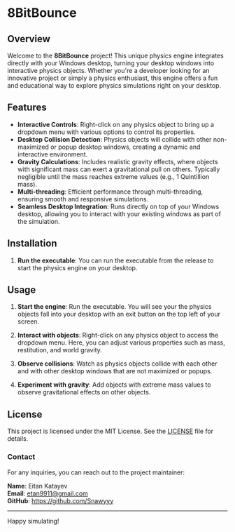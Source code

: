 # 8BitBounce

## Overview

Welcome to the **8BitBounce** project! This unique physics engine integrates directly with your Windows desktop, turning your desktop windows into interactive physics objects. Whether you're a developer looking for an innovative project or simply a physics enthusiast, this engine offers a fun and educational way to explore physics simulations right on your desktop.

## Features

- **Interactive Controls**: Right-click on any physics object to bring up a dropdown menu with various options to control its properties.
- **Desktop Collision Detection**: Physics objects will collide with other non-maximized or popup desktop windows, creating a dynamic and interactive environment.
- **Gravity Calculations**: Includes realistic gravity effects, where objects with significant mass can exert a gravitational pull on others. Typically negligible until the mass reaches extreme values (e.g., 1 Quintillion mass).
- **Multi-threading**: Efficient performance through multi-threading, ensuring smooth and responsive simulations.
- **Seamless Desktop Integration**: Runs directly on top of your Windows desktop, allowing you to interact with your existing windows as part of the simulation.

## Installation

1. **Run the executable**:
   You can run the executable from the release to start the physics engine on your desktop.

## Usage

1. **Start the engine**: Run the executable. You will see your the physics objects fall into your desktop with an exit button on the top left of your screen.

2. **Interact with objects**: Right-click on any physics object to access the dropdown menu. Here, you can adjust various properties such as mass, restitution, and world gravity.

3. **Observe collisions**: Watch as physics objects collide with each other and with other desktop windows that are not maximized or popups.

4. **Experiment with gravity**: Add objects with extreme mass values to observe gravitational effects on other objects.

## License

This project is licensed under the MIT License. See the [LICENSE](LICENSE) file for details.

### Contact

For any inquiries, you can reach out to the project maintainer:

**Name**: Eitan Katayev  
**Email**: [etan9911@gmail.com](mailto:etan9911@gmail.com)  
**GitHub**: https://github.com/Snawyyy

---

Happy simulating!
